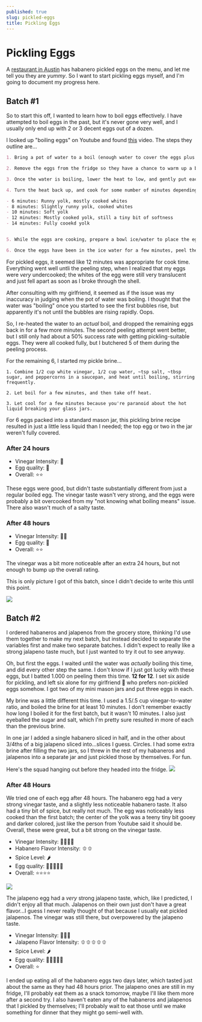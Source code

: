 ```yaml
---
published: true
slug: pickled-eggs
title: Pickling Eggs
---
```


# Pickling Eggs

A [restaurant in Austin](https://www.haymakeraustin.com/) has habanero pickled eggs on the menu, and let me tell you they are _yummy_. So I want to start pickling eggs myself, and I'm going to document my progress here.

## Batch #1

So to start this off, I wanted to learn how to boil eggs effectively. I have attempted to boil eggs in the past, but it's never gone very well, and I usually only end up with 2 or 3 decent eggs out of a dozen.

I looked up "boiling eggs" on Youtube and found [this](https://www.youtube.com/watch?v=3CnAQzEiuvQ) video. The steps they outline are...

```md
1. Bring a pot of water to a boil (enough water to cover the eggs plus an inch or so).

2. Remove the eggs from the fridge so they have a chance to warm up a bit while the water is boiling.

3. Once the water is boiling, lower the heat to low, and gently put each egg into the water (using a ladle or similar).

4. Turn the heat back up, and cook for some number of minutes depending on how cooked you want the eggs

- 6 minutes: Runny yolk, mostly cooked whites
- 8 minutes: Slightly runny yolk, cooked whites
- 10 minutes: Soft yolk
- 12 minutes: Mostly cooked yolk, still a tiny bit of softness
- 14 minutes: Fully cooekd yolk


5. While the eggs are cooking, prepare a bowl ice/water to place the eggs into once they're finished cooking. This will cool them down quickly so they stop cooking.

6. Once the eggs have been in the ice water for a few minutes, peel them while running under cold water. Crack the wider end of the egg to get started.
```

For pickled eggs, it seemed like 12 minutes was appropriate for cook time. Everything went well untli the peeling step, when I realized that my eggs were _very_ undercooked; the whites of the egg were still very translucent and just fell apart as soon as I broke through the shell.

After consulting with my girlfriend, it seemed as if the issue was my inaccuracy in judging when the pot of water was boiling. I thought that the water was "boiling" once you started to see the first bubbles rise, but apparently it's not until the bubbles are rising rapidly. Oops.

So, I re-heated the water to an _actual_ boil, and dropped the remaining eggs back in for a few more minutes. The second peeling attempt went better, but I still only had about a 50% success rate with getting pickling-suitable eggs. They were all cooked fully, but I butchered 5 of them during the peeling process.

For the remaining 6, I started my pickle brine...

```
1. Combine 1/2 cup white vinegar, 1/2 cup water, ~tsp salt, ~tbsp sugar, and peppercorns in a saucepan, and heat until boiling, stirring frequently.

2. Let boil for a few minutes, and then take off heat.

3. Let cool for a few minutes because you're paranoid about the hot liquid breaking your glass jars.
```

For 6 eggs packed into a standard mason jar, this pickling brine recipe resulted in just a little less liquid than I needed; the top egg or two in the jar weren't fully covered.

### After 24 hours

- Vinegar Intensity: 🥗
- Egg quality: 🥚
- Overall: ⭐⭐

These eggs were good, but didn't taste substantially different from just a regular boiled egg. The vinegar taste wasn't very strong, and the eggs were probably a bit overcooked from my "not knowing what boiling means" issue. There also wasn't much of a salty taste.

### After 48 hours

- Vinegar Intensity: 🥗🥗
- Egg quality: 🥚
- Overall: ⭐⭐

The vinegar was a bit more noticeable after an extra 24 hours, but not enough to bump up the overall rating.

This is only picture I got of this batch, since I didn't decide to write this until this point.

![](/public/pickled-eggs/batch_1.jpeg)


## Batch #2

I ordered habaneros and jalapenos from the grocery store, thinking I'd use them together to make my next batch, but instead decided to separate the variables first and make two separate batches. I didn't expect to really like a strong jalapeno taste much, but I just wanted to try it out to see anyway.

Oh, but first the eggs. I waited until the water was _actually_ boiling this time, and did every other step the same. I don't know if I just got lucky with these eggs, but I batted 1.000 on peeling them this time. **12 for 12**. I set six aside for pickling, and left six alone for my girlfriend 👩 who prefers non-pickled eggs somehow. I got two of my mini mason jars and put three eggs in each.

My brine was a little different this time. I used a 1.5/.5 cup vinegar-to-water ratio, and boiled the brine for at least 10 minutes. I don't remember exactly how long I boiled it for the first batch, but it wasn't 10 minutes. I also just eyeballed the sugar and salt, which I'm pretty sure resulted in more of each than the previous brine.

In one jar I added a single habanero sliced in half, and in the other about 3/4ths of a big jalapeno sliced into...slices I guess. Circles. I had some extra brine after filling the two jars, so I threw in the rest of my habaneros and jalapenos into a separate jar and just pickled those by themselves. For fun.

Here's the squad hanging out before they headed into the fridge.
![](/public/pickled-eggs/batch_2_1.jpeg)

### After 48 Hours

We tried one of each egg after 48 hours. The habanero egg had a very strong vinegar taste, and a slightly less noticeable habanero taste. It also had a tiny bit of spice, but really not much. The egg was noticeably less cooked than the first batch; the center of the yolk was a teeny tiny bit gooey and darker colored, just like the person from Youtube said it should be. Overall, these were great, but a bit strong on the vinegar taste.

- Vinegar Intensity: 🥗🥗🥗🥗
- Habanero Flavor Intensity: 🫑🫑
- Spice Level: 🌶️
- Egg quality: 🥚🥚🥚🥚🥚
- Overall: ⭐⭐⭐⭐


![](/public/pickled-eggs/batch_2_2.jpeg)

The jalapeno egg had a _very_ strong jalapeno taste, which, like I predicted, I didn't enjoy all that much. Jalapenos on their own just don't have a great flavor...I guess I never really thought of that because I usually eat pickled jalapenos. The vinegar was still there, but overpowered by the jalapeno taste.

- Vinegar Intensity: 🥗🥗🥗
- Jalapeno Flavor Intensity: 🫑🫑🫑🫑🫑
- Spice Level: 🌶️
- Egg quality: 🥚🥚🥚🥚🥚
- Overall: ⭐

I ended up eating all of the habanero eggs two days later, which tasted just about the same as they had 48 hours prior. The jalapeno ones are still in my fridge, I'll probably eat them as a snack tomorrow, maybe I'll like them more after a second try. I also haven't eaten any of the habaneros and jalapenos that I pickled by themselves; I'll probably wait to eat those until we make something for dinner that they might go semi-well with.


